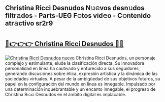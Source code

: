 ## Christina Ricci Desnudos N𝚞𝚎vos desn𝚞dos filtr𝚊dos - Parts-UEG F𝚘tos vid𝚎o - C𝚘ntenido atr𝚊ctivo sr2r9

# <h2><a href="http://mb3o2i3.tromn.icu/?c=Christina+Ricci+Desnudos">🔗👉👉👉 Christina Ricci Desnudos 🔗🔗</a></h2>

[![Christina Ricci Desnudos nuevo](https://i.imgur.com/pEAQMta.gif)](http://mb3o2i3.tromn.icu/?c=Christina+Ricci+Desnudos)
Christina Ricci Desnudos, un personaje complejo y estimulante, elude la clasificación directa. Su innovadora personalidad en línea ha cautivado y enfurecido a sus seguidores, generando discusiones sobre ética, expresión artística y la dinámica de las sociedades virtuales. A pesar de la ambigüedad de sus objetivos futuros, su papel en la configuración del mundo en línea es innegable. Impulsado por una determinación inquebrantable y un encanto innegable, el progreso de Christina Ricci Desnudos en el ámbito digital es implacable.
